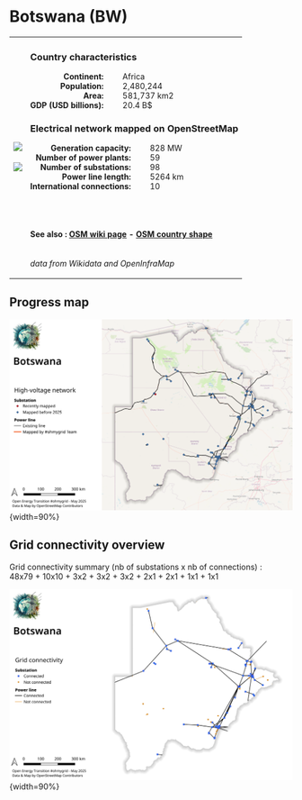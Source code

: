 # Botswana (BW)

<table width="90%">
<tr>
<td>
<img src="https://upload.wikimedia.org/wikipedia/commons/f/fa/Flag_of_Botswana.svg" width="250">
<br><br>
<img src="https://upload.wikimedia.org/wikipedia/commons/9/95/Botswana_%28orthographic_projection%29.svg" width="250"></td>
<td>
<h3>Country characteristics</h3>
<div style="display: inline-block;text-align:right;margin-right:30px;font-weight: bold;">
Continent:<br>Population:<br>Area:<br>GDP (USD billions):
</div>
<div style="display: inline-block;">
Africa<br>2,480,244<br>581,737 km2<br>20.4 B$
</div>
<h3>Electrical network mapped on OpenStreetMap</h3>
<div style="display: inline-block;text-align:right;margin-right:30px;font-weight: bold;">Generation capacity:<br>
Number of power plants:<br>
Number of substations:<br>
Power line length:<br>
International connections:<br>
</div>
<div style="display: inline-block;">828 MW<br>
59<br>
98<br>
5264 km<br>
10<br>
</div>

<br><br><h4>See also :
<a href="https://wiki.openstreetmap.org/wiki/Power_networks/Botswana" target="_blank">OSM wiki page</a> -
<a href="https://openstreetmap.org/relation/1889339" target="_blank">OSM country shape</a>
</h4>

<br><i>data from Wikidata and OpenInfraMap</i>
</td>
</tr>
</table>


## Progress map

![Map](../images/maps_countries/BW/high-voltage-network.png){width=90%}



## Grid connectivity overview

Grid connectivity summary (nb of substations x nb of connections) :<br>48x79 + 10x10 + 3x2 + 3x2 + 3x2 + 2x1 + 2x1 + 1x1 + 1x1

![Map](../images/maps_countries/BW/grid-connectivity.png){width=90%}

